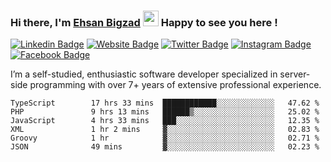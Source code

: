 ### Hi there, I'm <a href="https://teamartisans.com" target="_blank">Ehsan Bigzad</a> <img src="https://media.giphy.com/media/hvRJCLFzcasrR4ia7z/giphy.gif" width="25px"> Happy to see you here !

[![Linkedin Badge](https://img.shields.io/badge/-LinkedIn-0e76a8?style=flat-square&logo=Linkedin&logoColor=white)](https://linkedin.com/in/EhsanBigzad)
[![Website Badge](https://img.shields.io/badge/Website-3b5998?style=flat-square&logo=google-chrome&logoColor=white)](#)
[![Twitter Badge](https://img.shields.io/badge/-Twitter-00acee?style=flat-square&logo=Twitter&logoColor=white)](https://twitter.com/EhsanBigzad)
[![Instagram Badge](https://img.shields.io/badge/-Instagram-e4405f?style=flat-square&logo=Instagram&logoColor=white)](https://instagram.com/ehsanbigzad/)
[![Facebook Badge](https://img.shields.io/badge/-Facebook-0088cc?style=flat-square&logo=Facebook&logoColor=white)](https://facebook.com/EhsanBigzad7)

I’m a self-studied, enthusiastic software developer specialized in server-side programming with over 7+ years of extensive professional experience.

<!--START_SECTION:waka-->

```text
TypeScript        17 hrs 33 mins  ████████████░░░░░░░░░░░░░   47.62 %
PHP               9 hrs 13 mins   ██████▒░░░░░░░░░░░░░░░░░░   25.02 %
JavaScript        4 hrs 33 mins   ███░░░░░░░░░░░░░░░░░░░░░░   12.35 %
XML               1 hr 2 mins     ▓░░░░░░░░░░░░░░░░░░░░░░░░   02.83 %
Groovy            1 hr            ▓░░░░░░░░░░░░░░░░░░░░░░░░   02.71 %
JSON              49 mins         ▓░░░░░░░░░░░░░░░░░░░░░░░░   02.23 %
```

<!--END_SECTION:waka-->
